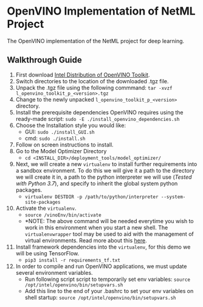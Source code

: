 # OpenVINO Implementation of NetML Project
The OpenVINO implementation of the NetML project for deep learning.

## Walkthrough Guide
1. First download [Intel Distribution of OpenVINO Toolkit](https://software.intel.com/en-us/openvino-toolkit/choose-download/free-download-linux).
2. Switch directories to the location of the downloaded .tgz file.
3. Unpack the .tgz file using the following commmand: `tar -xvzf l_openvino_toolkit_p_<version>.tgz`
4. Change to the newly unpacked `l_openvino_toolkit_p_<version>` directory.
5. Install the prerequisite dependencies OpenVINO requires using the ready-made script: `sudo -E ./install_openvino_dependencies.sh`
6. Choose the Installation style you would like:
    - GUI: `sudo ./install_GUI.sh`
    - cmd: `sudo ./install.sh`
7. Follow on screen instructions to install.
8. Go to the Model Optimizer Directory
    - `cd <INSTALL_DIR>/deployment_tools/model_optimizer/`
9. Next, we will create a new `virtualenv` to install further requirements into a sandbox environment. To do this we will give it a path to the directory we will create it in, a path to the python interpreter we will use (*Tested with Python 3.7*), and specify to inherit the global system python packages.
    - `virtualenv DESTDIR -p /path/to/python/interpreter --system-site-packages` 
10. Activate the `virtualenv`.
    - `source /vinoEnv/bin/activate`
    - *NOTE: The above command will be needed everytime you wish to work in this environment when you start a new shell. The `virtualenvwrapper` tool may be used to aid with the management of virtual environments. Read more about this [here](https://realpython.com/python-virtual-environments-a-primer/).
11. Install framework dependencies into the `virtualenv`, for this demo we will be using TensorFlow.
    - `pip3 install -r requirements_tf.txt`
12. In order to compile and run OpenVINO applications, we must update several environment variables.
    - Run following script script to temporarily set env variables: `source /opt/intel/openvino/bin/setupvars.sh`
    - Add this line to the end of your .bashrc to set your env variables on shell startup: `source /opt/intel/openvino/bin/setupvars.sh`
